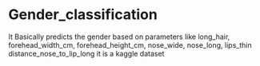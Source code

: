 # Gender_classification
It Basically predicts the gender based on parameters like long_hair, forehead_width_cm, forehead_height_cm,	nose_wide,	nose_long, lips_thin	distance_nose_to_lip_long
it is a kaggle dataset
